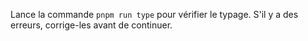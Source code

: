 Lance la commande `pnpm run type` pour vérifier le typage.
S'il y a des erreurs, corrige-les avant de continuer.
